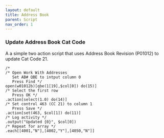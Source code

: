 ```yaml
---
layout: default
title: Address Book
parent: Script
nav_order: 1
---
```


<link href="../assets/prism-dark.min.css" rel="stylesheet" />
<link href="../assets/style.css" rel="stylesheet">
<script src="../assets/prism-core.min.js"></script>
<script src="../assets/prism-csl.js"></script>

### Update Address Book Cat Code

A a simple two action script that uses Address Book Revision (P01012) to update Cat Code 21.

<div class="codeblock">
<pre><code class="language-csl">/*
/* Open Work With Addresses
   Set AB# QBE to intput column 0 
   Press Find */
open(w01012b)[qbe(1[19],$col[0]) do(15)]
/* Select the first row 
   Press OK */
.action[select(1.0) do(14)]
/* Set control 463 (CC 21) to column 1
   Press Save */
.action[set(463, $col[1]) do(11)]
/* Log activity */
.output("Updated {0}", $col[0])
/* Repeat for array */
.each[[4001,"N"],[4002,"Y"],[4050,"N"]]
</code></pre>
</div>
